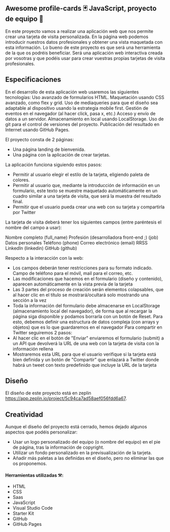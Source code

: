 
## Awesome profile-cards 🃏 JavaScript, proyecto de equipo 💫

En este proyecto vamos a realizar una aplicación web que nos permite crear una tarjeta de visita personalizada. En la página web podemos introducir nuestros datos profesionales y obtener una vista maquetada con esta información. Lo bueno de este proyecto es que será una herramienta de la que os podréis beneficiar. Será una aplicación web interactiva creada por vosotras y que podéis usar para crear vuestras propias tarjetas de visita profesionales.

## Especificaciones
En el desarrollo de esta aplicación web usaremos las siguientes tecnologías:
Uso avanzado de formularios HTML.
Maquetación usando CSS avanzado, como flex y grid.
Uso de mediaqueries para que el diseño sea adaptable al dispositivo usando la estrategia mobile first.
Gestión de eventos en el navegador (al hacer click, pasa x, etc.)
Acceso y envío de datos a un servidor.
Almacenamiento en local usando LocalStorage.
Uso de git para el control de versiones del proyecto.
Publicación del resultado en Internet usando GitHub Pages.

El proyecto consta de 2 páginas:
 - Una página landing de bienvenida.
 -  Una página con la aplicación de crear tarjetas.
 
La aplicación funciona siguiendo estos pasos:
 - Permitir al usuario elegir el estilo de la tarjeta, eligiendo paleta de colores.
 - Permitir al usuario que, mediante la introducción de información en un formulario, este texto se muestre maquetado automáticamente en un cuadro similar a una tarjeta de visita, que será la muestra del resultado final.
 - Permitir que el usuario pueda crear una web con su tarjeta y compartirla por Twitter

La tarjeta de visita deberá tener los siguientes campos (entre paréntesis el nombre del campo a usar):

Nombre completo (full_name)
Profesión (desarrolladora front-end ;) (job)
Datos personales
Teléfono (phone)
Correo electrónico (email)
RRSS
LinkedIn (linkedin)
GitHub (github)

Respecto a la interacción con la web:
- Los campos deberán tener restricciones para su formato indicado. Campo de teléfono para el móvil, mail para el correo, etc.
- Las modificaciones que hacemos en el formulario (diseño y contenido), aparecen automáticamente en la vista previa de la tarjeta
- Las 3 partes del proceso de creación serán elementos colapsables, que al hacer clic en el título se mostrará/ocultará solo mostrando una sección a la vez
- Toda la información del formulario debe almacenarse en LocalStorage (almacenamiento local del navegador), de forma que al recargar la página siga disponible y podamos borrarla con un botón de Reset. Para esto, debemos definir una estructura de datos compleja (con arrays y objetos) que es lo que guardaremos en el navegador
Para compartir en Twitter seguiremos 2 pasos:
- Al hacer clic en el botón de "Enviar" enviaremos el formulario (submit) a un API que devolverá la URL de una web con la tarjeta de visita con la información rellena
- Mostraremos esta URL para que el usuario verifique si la tarjeta está bien definida y un botón de "Compartir" que enlazará a Twitter donde habrá un tweet con texto predefinido que incluye la URL de la tarjeta

## Diseño

El diseño de este proyecto está en zeplin <https://app.zeplin.io/project/5c94ca7ad58aef056fdd6a67>.



## Creatividad

Aunque el diseño del proyecto está cerrado, hemos dejado algunos aspectos que podéis personalizar:
- Usar un logo personalizado del equipo (o nombre del equipo) en el pie de página, tras la información de copyright.
- Utilizar un fondo personalizado en la previsualización de la tarjeta.
- Añadir más paletas a las definidas en el diseño, pero no eliminar las que os proponemos.

#### Herramientas utilizadas ⚒️:

- HTML
- CSS
- Saas
- JavaScript
- Visual Studio Code
- Starter Kit
- GitHub
- GitHub Pages



